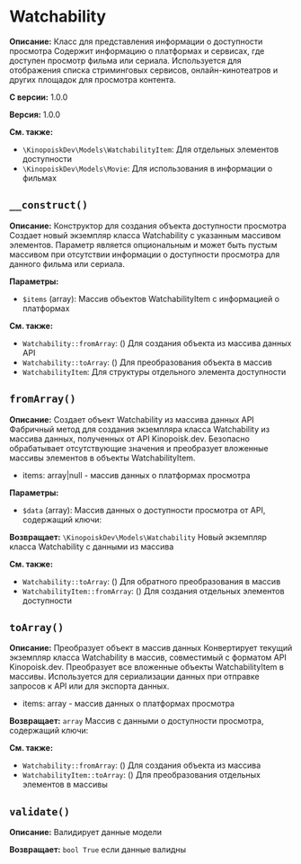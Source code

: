 # Watchability

**Описание:** Класс для представления информации о доступности просмотра
Содержит информацию о платформах и сервисах, где доступен просмотр
фильма или сериала. Используется для отображения списка стриминговых
сервисов, онлайн-кинотеатров и других площадок для просмотра контента.

**С версии:** 1.0.0

**Версия:** 1.0.0

**См. также:**

* `\KinopoiskDev\Models\WatchabilityItem`: Для отдельных элементов доступности
* `\KinopoiskDev\Models\Movie`: Для использования в информации о фильмах

## `__construct()`

**Описание:** Конструктор для создания объекта доступности просмотра
Создает новый экземпляр класса Watchability с указанным массивом элементов.
Параметр является опциональным и может быть пустым массивом при отсутствии
информации о доступности просмотра для данного фильма или сериала.

**Параметры:**

* `$items` (array): Массив объектов WatchabilityItem с информацией о платформах

**См. также:**

* `Watchability::fromArray`: () Для создания объекта из массива данных API
* `Watchability::toArray`: () Для преобразования объекта в массив
* `WatchabilityItem`: Для структуры отдельного элемента доступности

## `fromArray()`

**Описание:** Создает объект Watchability из массива данных API
Фабричный метод для создания экземпляра класса Watchability из массива данных,
полученных от API Kinopoisk.dev. Безопасно обрабатывает отсутствующие
значения и преобразует вложенные массивы элементов в объекты WatchabilityItem.
- items: array|null - массив данных о платформах просмотра

**Параметры:**

* `$data` (array): Массив данных о доступности просмотра от API, содержащий ключи:

**Возвращает:** `\KinopoiskDev\Models\Watchability` Новый экземпляр класса Watchability с данными из массива

**См. также:**

* `Watchability::toArray`: () Для обратного преобразования в массив
* `WatchabilityItem::fromArray`: () Для создания отдельных элементов доступности

## `toArray()`

**Описание:** Преобразует объект в массив данных
Конвертирует текущий экземпляр класса Watchability в массив,
совместимый с форматом API Kinopoisk.dev. Преобразует все вложенные
объекты WatchabilityItem в массивы. Используется для сериализации данных
при отправке запросов к API или для экспорта данных.
- items: array - массив данных о платформах просмотра

**Возвращает:** `array` Массив с данными о доступности просмотра, содержащий ключи:

**См. также:**

* `Watchability::fromArray`: () Для создания объекта из массива
* `WatchabilityItem::toArray`: () Для преобразования отдельных элементов в массивы

## `validate()`

**Описание:** Валидирует данные модели

**Возвращает:** `bool True` если данные валидны


